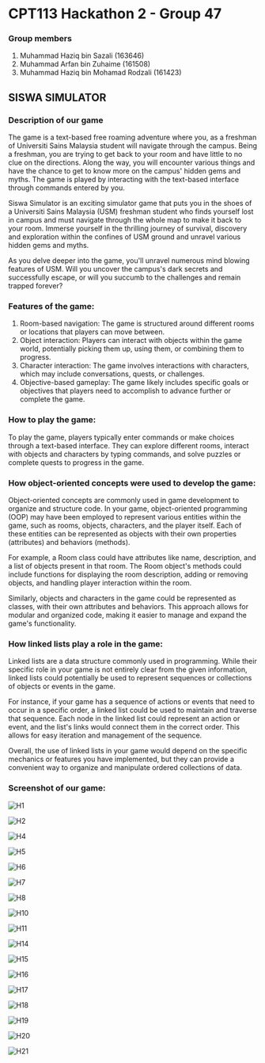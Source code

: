 # CPT113 Hackathon 2 - Group 47
### Group members
1. Muhammad Haziq bin Sazali (163646)
2. Muhammad Arfan bin Zuhaime (161508)
3. Muhammad Haziq bin Mohamad Rodzali (161423)

## SISWA SIMULATOR

### Description of our game
The game is a text-based free roaming adventure where you, as a freshman of Universiti Sains Malaysia student will navigate through the campus. Being a freshman, you are trying to get back to your room and have little to no clue on the directions. Along the way, you will encounter various things and have the chance to get to know more on the campus' hidden gems and myths. The game is played by interacting with the text-based interface through commands entered by you.

Siswa Simulator is an exciting simulator game that puts you in the shoes of a Universiti Sains Malaysia (USM) freshman student who finds yourself lost in campus and must navigate through the whole map to make it back to your room. Immerse yourself in the thrilling journey of survival, discovery and exploration within the confines of USM ground and unravel various hidden gems and myths.

As you delve deeper into the game, you'll unravel numerous mind blowing features of USM. Will you uncover the campus's dark secrets and successfully escape, or will you succumb to the challenges and remain trapped forever?


### Features of the game:
1. Room-based navigation: The game is structured around different rooms or locations that players can move between.
2. Object interaction: Players can interact with objects within the game world, potentially picking them up, using them, or combining them to progress.
3. Character interaction: The game involves interactions with characters, which may include conversations, quests, or challenges.
4. Objective-based gameplay: The game likely includes specific goals or objectives that players need to accomplish to advance further or complete the game.

### How to play the game:
To play the game, players typically enter commands or make choices through a text-based interface. They can explore different rooms, interact with objects and characters by typing commands, and solve puzzles or complete quests to progress in the game.

### How object-oriented concepts were used to develop the game:
Object-oriented concepts are commonly used in game development to organize and structure code. In your game, object-oriented programming (OOP) may have been employed to represent various entities within the game, such as rooms, objects, characters, and the player itself. Each of these entities can be represented as objects with their own properties (attributes) and behaviors (methods).

For example, a Room class could have attributes like name, description, and a list of objects present in that room. The Room object's methods could include functions for displaying the room description, adding or removing objects, and handling player interaction within the room.

Similarly, objects and characters in the game could be represented as classes, with their own attributes and behaviors. This approach allows for modular and organized code, making it easier to manage and expand the game's functionality.

### How linked lists play a role in the game:
Linked lists are a data structure commonly used in programming. While their specific role in your game is not entirely clear from the given information, linked lists could potentially be used to represent sequences or collections of objects or events in the game.

For instance, if your game has a sequence of actions or events that need to occur in a specific order, a linked list could be used to maintain and traverse that sequence. Each node in the linked list could represent an action or event, and the list's links would connect them in the correct order. This allows for easy iteration and management of the sequence.

Overall, the use of linked lists in your game would depend on the specific mechanics or features you have implemented, but they can provide a convenient way to organize and manipulate ordered collections of data.


### Screenshot of our game:
![H1](https://github.com/muhdhaziq02/Hackathon2-Group47/assets/117788825/6f183cbf-a803-4786-82a4-a5e3c7367231)

![H2](https://github.com/muhdhaziq02/Hackathon2-Group47/assets/117788825/5cc0f783-fb56-46fb-926d-1b05c3d9cad8)

![H4](https://github.com/muhdhaziq02/Hackathon2-Group47/assets/117788825/6ab772ff-2180-4cab-b0b5-8d01b0f47432)

![H5](https://github.com/muhdhaziq02/Hackathon2-Group47/assets/117788825/681bdede-12ff-46b5-b9a3-3068452b0cfc)

![H6](https://github.com/muhdhaziq02/Hackathon2-Group47/assets/117788825/c52d354c-811c-4695-8f23-f31e6f0b9c2d)

![H7](https://github.com/muhdhaziq02/Hackathon2-Group47/assets/117788825/750b85c4-18a4-44f1-bdf1-e4e1350a64c4)

![H8](https://github.com/muhdhaziq02/Hackathon2-Group47/assets/117788825/99bd700c-22f1-48e9-a9fe-0484549ecc56)

![H10](https://github.com/muhdhaziq02/Hackathon2-Group47/assets/117788825/ef3987e0-8da2-41ba-bb25-9a881fde9045)

![H11](https://github.com/muhdhaziq02/Hackathon2-Group47/assets/117788825/c8e8b27c-c816-4b28-ab39-da532d21f3ca)

![H14](https://github.com/muhdhaziq02/Hackathon2-Group47/assets/117788825/2739436a-a996-43de-b937-5d1c0105a249)

![H15](https://github.com/muhdhaziq02/Hackathon2-Group47/assets/117788825/0ede2c24-c418-4a38-af87-087a54d7e704)

![H16](https://github.com/muhdhaziq02/Hackathon2-Group47/assets/117788825/dff685c3-b7e6-4a05-a580-5d730fb224e1)

![H17](https://github.com/muhdhaziq02/Hackathon2-Group47/assets/117788825/7c732929-c491-49b6-8b44-4d7b5f43887d)

![H18](https://github.com/muhdhaziq02/Hackathon2-Group47/assets/117788825/d0031bdf-7480-4dca-907c-ea0dcdb40dad)

![H19](https://github.com/muhdhaziq02/Hackathon2-Group47/assets/117788825/90341dbd-75ce-46db-a2b2-cc86b8d7eacc)

![H20](https://github.com/muhdhaziq02/Hackathon2-Group47/assets/117788825/b71e3a6c-22a6-40d2-aef0-995831084ed4)

![H21](https://github.com/muhdhaziq02/Hackathon2-Group47/assets/117788825/4eef6ed6-3fac-4d67-8b6f-56374e20a0c8)


